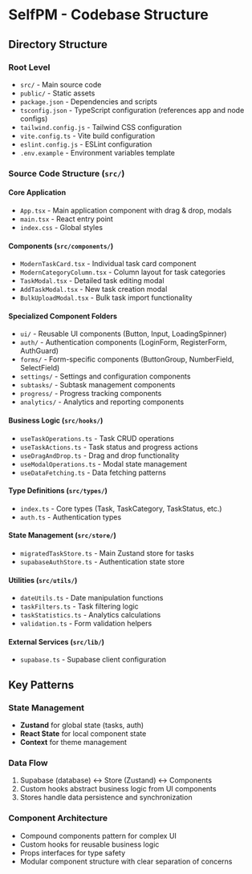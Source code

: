 # SelfPM - Codebase Structure

## Directory Structure

### Root Level
- `src/` - Main source code
- `public/` - Static assets
- `package.json` - Dependencies and scripts
- `tsconfig.json` - TypeScript configuration (references app and node configs)
- `tailwind.config.js` - Tailwind CSS configuration
- `vite.config.ts` - Vite build configuration
- `eslint.config.js` - ESLint configuration
- `.env.example` - Environment variables template

### Source Code Structure (`src/`)

#### Core Application
- `App.tsx` - Main application component with drag & drop, modals
- `main.tsx` - React entry point
- `index.css` - Global styles

#### Components (`src/components/`)
- `ModernTaskCard.tsx` - Individual task card component
- `ModernCategoryColumn.tsx` - Column layout for task categories
- `TaskModal.tsx` - Detailed task editing modal
- `AddTaskModal.tsx` - New task creation modal
- `BulkUploadModal.tsx` - Bulk task import functionality

#### Specialized Component Folders
- `ui/` - Reusable UI components (Button, Input, LoadingSpinner)
- `auth/` - Authentication components (LoginForm, RegisterForm, AuthGuard)
- `forms/` - Form-specific components (ButtonGroup, NumberField, SelectField)
- `settings/` - Settings and configuration components
- `subtasks/` - Subtask management components
- `progress/` - Progress tracking components
- `analytics/` - Analytics and reporting components

#### Business Logic (`src/hooks/`)
- `useTaskOperations.ts` - Task CRUD operations
- `useTaskActions.ts` - Task status and progress actions
- `useDragAndDrop.ts` - Drag and drop functionality
- `useModalOperations.ts` - Modal state management
- `useDataFetching.ts` - Data fetching patterns

#### Type Definitions (`src/types/`)
- `index.ts` - Core types (Task, TaskCategory, TaskStatus, etc.)
- `auth.ts` - Authentication types

#### State Management (`src/store/`)
- `migratedTaskStore.ts` - Main Zustand store for tasks
- `supabaseAuthStore.ts` - Authentication state store

#### Utilities (`src/utils/`)
- `dateUtils.ts` - Date manipulation functions
- `taskFilters.ts` - Task filtering logic
- `taskStatistics.ts` - Analytics calculations
- `validation.ts` - Form validation helpers

#### External Services (`src/lib/`)
- `supabase.ts` - Supabase client configuration

## Key Patterns

### State Management
- **Zustand** for global state (tasks, auth)
- **React State** for local component state
- **Context** for theme management

### Data Flow
1. Supabase (database) ↔ Store (Zustand) ↔ Components
2. Custom hooks abstract business logic from UI components
3. Stores handle data persistence and synchronization

### Component Architecture
- Compound components pattern for complex UI
- Custom hooks for reusable business logic
- Props interfaces for type safety
- Modular component structure with clear separation of concerns
